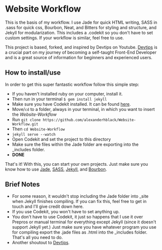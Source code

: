 # Website Workflow

This is the basis of my workflow. I use Jade for quick HTML writing, SASS in .sass for quick css, Bourbon, Neat, and Bitters for styling and structure, and Jekyll for modularization. This includes a .codekit so you don't have to set custom settings. If your workflow is similar, feel free to use.

This project is based, forked, and inspired by Devtips on Youtube. [Devtips](https://www.youtube.com/user/DevTipsForDesigners) is a crucial part on my journey of becoming a self-taught Front-End Developer and is a great source of information for beginners and experienced users. 

## How to install/use

In order to get this super fantastic workflow follow this simple step: 

* If you haven't installed ruby on your computer, install it. 
* Then run in your terminal `$ gem install jekyll`
* Make sure you have Codekit installed. It can be found [here](https://incident57.com/codekit/).
* Move/`cd` to a folder, always in your terminal, in which you want to insert the *Website-Workflow*
* Run `git clone https://github.com/alexanderhblack/Website-Workflow.git`
* Then `cd Website-Workflow`
* `jekyll serve --watch`
* Open Codekit and set the project to this directory
* Make sure the files within the Jade folder are exporting into the _includes folder.
* **DONE**

That's it! With this, you can start your own projects. Just make sure you know how to use [Jade](http://jade-lang.com), [SASS](http://sass-lang.com), [Jekyll](http://jekyllrb.com), and [Bourbon](http://bourbon.io).

## Brief Notes

* For some reason, it wouldn't stop including the Jade folder into _site when Jekyll finishes compiling. If you can fix this, feel free to get in touch and I'll give credit down here.
* If you use Codekit, you won't have to set anything up. 
* You don't have to use Codekit, it just so happens that I use it over Prepros or manual terminal for everything except Jekyll (since it doesn't support Jekyll yet.) Just make sure you have whatever program you use for compiling export the .jade files as .html into the _includes folder. That's all you need to do. 
* Another shoutout to [Devtips](https://www.youtube.com/user/DevTipsForDesigners). 